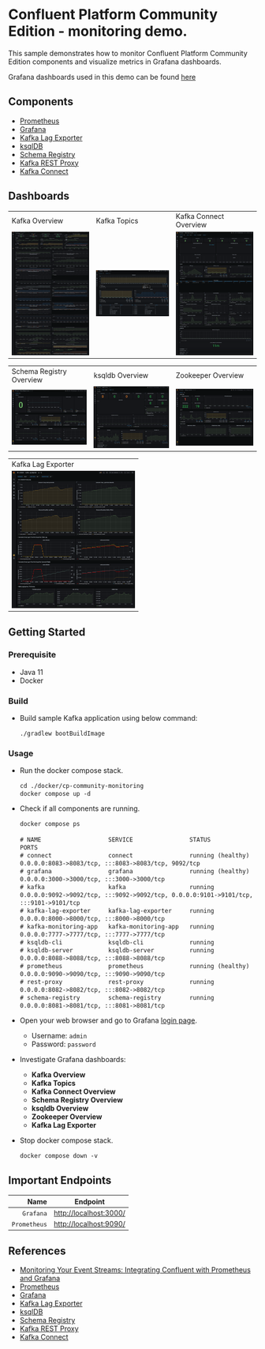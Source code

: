 # Confluent Platform Community Edition - monitoring demo.

This sample demonstrates how to monitor Confluent Platform Community Edition components and visualize metrics in Grafana
dashboards.

Grafana dashboards used in this demo can be found [here](./config/grafana/provisioning/dashboards)

## Components

* [Prometheus](https://prometheus.io/)
* [Grafana](https://grafana.com/)
* [Kafka Lag Exporter](https://github.com/lightbend/kafka-lag-exporter)
* [ksqlDB](https://ksqldb.io/)
* [Schema Registry](https://docs.confluent.io/platform/current/schema-registry/index.html)
* [Kafka REST Proxy](https://docs.confluent.io/platform/current/kafka-rest/index.html)
* [Kafka Connect](https://docs.confluent.io/platform/current/connect/index.html)

## Dashboards

  <table>
    <tr>
      <td>Kafka Overview</td>
       <td>Kafka Topics</td>
       <td>Kafka Connect Overview</td>
    </tr>
    <tr>
      <td><img src="./../../_docs/img/cp-kafka-overview.png" width="250" height="250"/></td>
      <td><img src="./../../_docs/img/cp-kafka-topics.png" width="250" /> </td>
      <td><img src="./../../_docs/img/cp-connect-overview.png" width="250" height="250" /></td>
    </tr>
   </table>
  <table>
    <tr>
      <td>Schema Registry Overview</td>
       <td>ksqldb Overview</td>
       <td>Zookeeper Overview</td>
    </tr>
    <tr>
      <td><img src="./../../_docs/img/cp-schema-registry-overview.png" width="250" /></td>
      <td><img src="./../../_docs/img/cp-ksqldb-overview.png" width="250" /> </td>
      <td><img src="./../../_docs/img/cp-zookeeper-overview.png" width="250" /></td>
    </tr>
   </table>

  <table>
    <tr>
      <td>Kafka Lag Exporter</td>
    </tr>
    <tr>
      <td><img src="./../../_docs/img/cp-kafka-lag-exporter.png" width="250" /></td>
    </tr>
   </table>

## Getting Started

### Prerequisite

* Java 11
* Docker

### Build

* Build sample Kafka application using below command:
  ```shell
  ./gradlew bootBuildImage
  ```

### Usage

* Run the docker compose stack.
  ```shell
  cd ./docker/cp-community-monitoring
  docker compose up -d
  ```

* Check if all components are running.
  ```shell
  docker compose ps
  
  # NAME                   SERVICE                STATUS              PORTS
  # connect                connect                running (healthy)   0.0.0.0:8083->8083/tcp, :::8083->8083/tcp, 9092/tcp
  # grafana                grafana                running (healthy)   0.0.0.0:3000->3000/tcp, :::3000->3000/tcp
  # kafka                  kafka                  running             0.0.0.0:9092->9092/tcp, :::9092->9092/tcp, 0.0.0.0:9101->9101/tcp, :::9101->9101/tcp
  # kafka-lag-exporter     kafka-lag-exporter     running             0.0.0.0:8000->8000/tcp, :::8000->8000/tcp
  # kafka-monitoring-app   kafka-monitoring-app   running             0.0.0.0:7777->7777/tcp, :::7777->7777/tcp
  # ksqldb-cli             ksqldb-cli             running             
  # ksqldb-server          ksqldb-server          running             0.0.0.0:8088->8088/tcp, :::8088->8088/tcp
  # prometheus             prometheus             running (healthy)   0.0.0.0:9090->9090/tcp, :::9090->9090/tcp
  # rest-proxy             rest-proxy             running             0.0.0.0:8082->8082/tcp, :::8082->8082/tcp
  # schema-registry        schema-registry        running             0.0.0.0:8081->8081/tcp, :::8081->8081/tcp
  ```

* Open your web browser and go to Grafana [login page](http://localhost:3000/).
    * Username: `admin`
    * Password: `password`

* Investigate Grafana dashboards:
    * **Kafka Overview**
    * **Kafka Topics**
    * **Kafka Connect Overview**
    * **Schema Registry Overview**
    * **ksqldb Overview**
    * **Zookeeper Overview**
    * **Kafka Lag Exporter**

* Stop docker compose stack.
  ```shell
  docker compose down -v
  ```

## Important Endpoints

| Name | Endpoint | 
| -------------:|:--------:|
| `Grafana` | [http://localhost:3000/](http://localhost:3000/) |
| `Prometheus` | [http://localhost:9090/](http://localhost:9090/) |

## References

* [Monitoring Your Event Streams: Integrating Confluent with Prometheus and Grafana](https://www.confluent.io/blog/monitor-kafka-clusters-with-prometheus-grafana-and-confluent/)
* [Prometheus](https://prometheus.io/)
* [Grafana](https://grafana.com/)
* [Kafka Lag Exporter](https://github.com/lightbend/kafka-lag-exporter)
* [ksqlDB](https://github.com/confluentinc/ksql)
* [Schema Registry](https://github.com/confluentinc/schema-registry)
* [Kafka REST Proxy](https://github.com/confluentinc/kafka-rest)
* [Kafka Connect](https://github.com/confluentinc/kafka-images/tree/master/kafka-connect)
